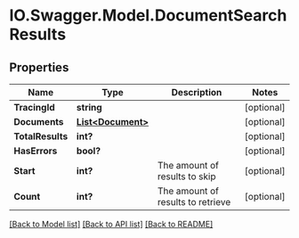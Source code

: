 # IO.Swagger.Model.DocumentSearchResults
## Properties

Name | Type | Description | Notes
------------ | ------------- | ------------- | -------------
**TracingId** | **string** |  | [optional] 
**Documents** | [**List&lt;Document&gt;**](Document.md) |  | [optional] 
**TotalResults** | **int?** |  | [optional] 
**HasErrors** | **bool?** |  | [optional] 
**Start** | **int?** | The amount of results to skip | [optional] 
**Count** | **int?** | The amount of results to retrieve | [optional] 

[[Back to Model list]](../README.md#documentation-for-models) [[Back to API list]](../README.md#documentation-for-api-endpoints) [[Back to README]](../README.md)

